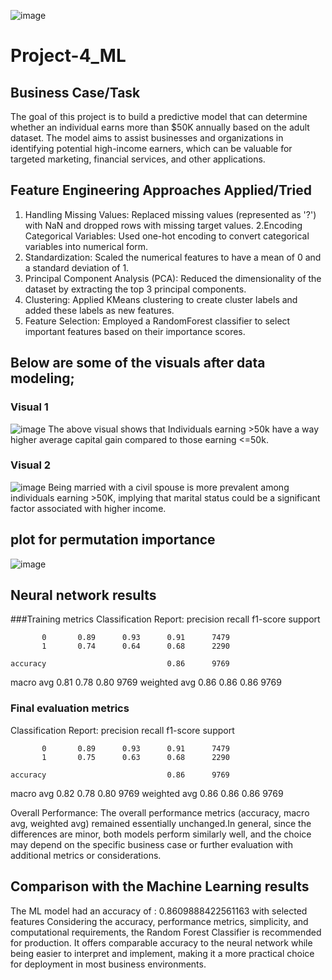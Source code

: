 ![image](https://github.com/Josey1/Project-4_ML/assets/14218202/89ede0fd-76e7-4fa4-9d18-cd7b8c18fd28)

# Project-4_ML
## Business Case/Task
The goal of this project is to build a predictive model that can determine whether an individual earns more than $50K annually based on the adult dataset. The model aims to assist businesses and organizations in identifying potential high-income earners, which can be valuable for targeted marketing, financial services, and other applications.
## Feature Engineering Approaches Applied/Tried
1. Handling Missing Values: Replaced missing values (represented as '?') with NaN and dropped rows with missing target values.
2.Encoding Categorical Variables: Used one-hot encoding to convert categorical variables into numerical form.
3. Standardization: Scaled the numerical features to have a mean of 0 and a standard deviation of 1.
4. Principal Component Analysis (PCA): Reduced the dimensionality of the dataset by extracting the top 3 principal components.
5. Clustering: Applied KMeans clustering to create cluster labels and added these labels as new features.
6. Feature Selection: Employed a RandomForest classifier to select important features based on their importance scores.

## Below are some of the visuals after data modeling;
### Visual 1
![image](https://github.com/Josey1/Project-4_ML/assets/14218202/2f1633b9-c880-46ef-a5ef-15a15e8a5bf2)
The above visual shows that Individuals earning >50k have a way higher average capital gain compared to those earning <=50k.
### Visual 2
![image](https://github.com/Josey1/Project-4_ML/assets/14218202/f0e38569-b65c-4e1e-8b3f-25533e3b4921)
Being married with a civil spouse is more prevalent among individuals earning >50K, implying that marital status could be a significant factor associated with higher income.
## plot for permutation importance
![image](https://github.com/Josey1/Project-4_ML/assets/14218202/7a816509-e251-4a61-b7a6-e963fdd4ccaa)
## Neural network results
###Training metrics
Classification Report:
               precision    recall  f1-score   support

           0       0.89      0.93      0.91      7479
           1       0.74      0.64      0.68      2290

    accuracy                           0.86      9769
   macro avg       0.81      0.78      0.80      9769
weighted avg       0.86      0.86      0.86      9769
### Final evaluation metrics
Classification Report:
               precision    recall  f1-score   support

           0       0.89      0.93      0.91      7479
           1       0.75      0.63      0.68      2290

    accuracy                           0.86      9769
   macro avg       0.82      0.78      0.80      9769
weighted avg       0.86      0.86      0.86      9769

Overall Performance: The overall performance metrics (accuracy, macro avg, weighted avg) remained essentially unchanged.In general, since the differences are minor, both models perform similarly well, and the choice may depend on the specific business case or further evaluation with additional metrics or considerations.
## Comparison with the Machine Learning results
The ML model had an accuracy of : 0.8609888422561163  with selected features
Considering the accuracy, performance metrics, simplicity, and computational requirements, the Random Forest Classifier is recommended for production. It offers comparable accuracy to the neural network while being easier to interpret and implement, making it a more practical choice for deployment in most business environments.




